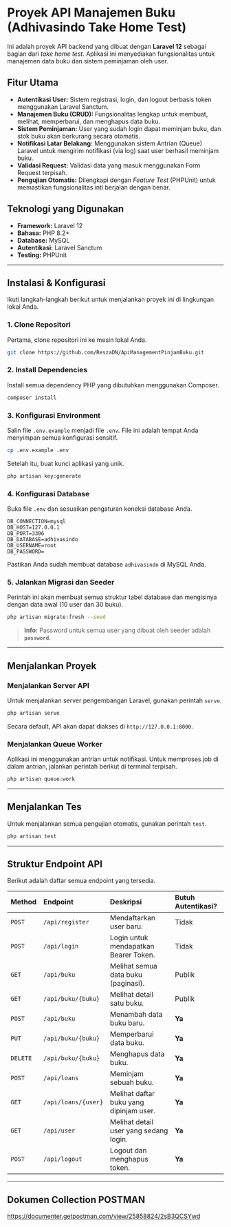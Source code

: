 # Proyek API Manajemen Buku (Adhivasindo Take Home Test)

Ini adalah proyek API backend yang dibuat dengan **Laravel 12** sebagai bagian dari *take home test*. Aplikasi ini menyediakan fungsionalitas untuk manajemen data buku dan sistem peminjaman oleh user.


## Fitur Utama

-   **Autentikasi User:** Sistem registrasi, login, dan logout berbasis token menggunakan Laravel Sanctum.
-   **Manajemen Buku (CRUD):** Fungsionalitas lengkap untuk membuat, melihat, memperbarui, dan menghapus data buku.
-   **Sistem Peminjaman:** User yang sudah login dapat meminjam buku, dan stok buku akan berkurang secara otomatis.
-   **Notifikasi Latar Belakang:** Menggunakan sistem Antrian (Queue) Laravel untuk mengirim notifikasi (via log) saat user berhasil meminjam buku.
-   **Validasi Request:** Validasi data yang masuk menggunakan Form Request terpisah.
-   **Pengujian Otomatis:** Dilengkapi dengan *Feature Test* (PHPUnit) untuk memastikan fungsionalitas inti berjalan dengan benar.

## Teknologi yang Digunakan

-   **Framework:** Laravel 12
-   **Bahasa:** PHP 8.2+
-   **Database:** MySQL
-   **Autentikasi:** Laravel Sanctum
-   **Testing:** PHPUnit

---

## Instalasi & Konfigurasi

Ikuti langkah-langkah berikut untuk menjalankan proyek ini di lingkungan lokal Anda.

### 1. Clone Repositori
Pertama, clone repositori ini ke mesin lokal Anda.
```bash
git clone https://github.com/ReszaDN/ApiManagementPinjamBuku.git
```

### 2. Install Dependencies
Install semua dependency PHP yang dibutuhkan menggunakan Composer.
```bash
composer install
```

### 3. Konfigurasi Environment
Salin file `.env.example` menjadi file `.env`. File ini adalah tempat Anda menyimpan semua konfigurasi sensitif.
```bash
cp .env.example .env
```
Setelah itu, buat kunci aplikasi yang unik.
```bash
php artisan key:generate
```

### 4. Konfigurasi Database
Buka file `.env` dan sesuaikan pengaturan koneksi database Anda.
```env
DB_CONNECTION=mysql
DB_HOST=127.0.0.1
DB_PORT=3306
DB_DATABASE=adhivasindo
DB_USERNAME=root
DB_PASSWORD=
```
Pastikan Anda sudah membuat database `adhivasindo` di MySQL Anda.

### 5. Jalankan Migrasi dan Seeder
Perintah ini akan membuat semua struktur tabel database dan mengisinya dengan data awal (10 user dan 30 buku).
```bash
php artisan migrate:fresh --seed
```
> **Info:** Password untuk semua user yang dibuat oleh seeder adalah **`password`**.

---

## Menjalankan Proyek

### Menjalankan Server API
Untuk menjalankan server pengembangan Laravel, gunakan perintah `serve`.
```bash
php artisan serve
```
Secara default, API akan dapat diakses di `http://127.0.0.1:8000`.

### Menjalankan Queue Worker
Aplikasi ini menggunakan antrian untuk notifikasi. Untuk memproses job di dalam antrian, jalankan perintah berikut di terminal terpisah.
```bash
php artisan queue:work
```

---

## Menjalankan Tes
Untuk menjalankan semua pengujian otomatis, gunakan perintah `test`.
```bash
php artisan test
```

---

## Struktur Endpoint API

Berikut adalah daftar semua endpoint yang tersedia.

| Method | Endpoint             | Deskripsi                                  | Butuh Autentikasi? |
| :----- | :------------------- | :----------------------------------------- | :----------------- |
| `POST` | `/api/register`      | Mendaftarkan user baru.                    | Tidak              |
| `POST` | `/api/login`         | Login untuk mendapatkan Bearer Token.      | Tidak              |
| `GET`  | `/api/buku`          | Melihat semua data buku (paginasi).        | Publik             |
| `GET`  | `/api/buku/{buku}`   | Melihat detail satu buku.                  | Publik             |
| `POST` | `/api/buku`          | Menambah data buku baru.                   | **Ya** |
| `PUT`  | `/api/buku/{buku}`   | Memperbarui data buku.                     | **Ya** |
| `DELETE`| `/api/buku/{buku}`  | Menghapus data buku.                       | **Ya** |
| `POST` | `/api/loans`         | Meminjam sebuah buku.                      | **Ya** |
| `GET`  | `/api/loans/{user}`  | Melihat daftar buku yang dipinjam user.    | **Ya** |
| `GET`  | `/api/user`          | Melihat detail user yang sedang login.     | **Ya** |
| `POST` | `/api/logout`        | Logout dan menghapus token.                | **Ya** |


---
## Dokumen Collection POSTMAN

https://documenter.getpostman.com/view/25858824/2sB3QCSYwd
